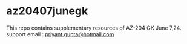 # az20407junegk
This repo contains supplementary resources of AZ-204 GK June 7,24.
support email : priyant.gupta@hotmail.com
